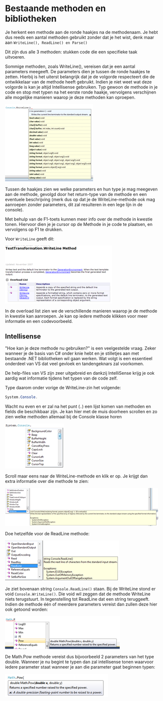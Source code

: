 # Bestaande methoden en bibliotheken

Je herkent een methode aan de ronde haakjes na de methodenaam. Je hebt dus reeds een aantal methoden gebruikt zonder dat je het wist, denk maar aan ``WriteLine(), ReadLine() en Parse()``

Dit zijn dus alle 3 methoden: stukken code die een specifieke taak uitvoeren.

Sommige methoden, zoals WriteLine(), vereisen dat je een aantal parameters meegeeft. De parameters dien je tussen de ronde haakjes te zetten. Hierbij is het uiterst belangrijk dat je de volgorde respecteert die de ontwikkelaar van de methode heeft gebruikt. Indien je niet weet wat deze volgorde is kan je altijd Intellisense gebruiken. Typ gewoon de methode in je code en stop met typen na het eerste ronde haakje, vervolgens verschijnen alle mogelijke manieren waarop je deze methoden kan oproepen.

![](../assets/4_methoden/methoden1.png)

Tussen de haakjes zien we welke parameters en hun type je mag meegeven aan de methode, gevolgd door het return-type van de methode en een eventuele beschrijving (merk dus op dat je de WriteLine-methode ook mag aanroepen zonder parameters, dit zal resulteren in een lege lijn in de console).

Met behulp van de F1-toets kunnen meer info over de methode in kwestie tonen. Hiervoor dien je je cursor op de Methode in je code te plaatsen, en vervolgens op F1 te drukken.

Voor ``WriteLine`` geeft dit:

![](../assets/4_methoden/methoden2.png)

In de overload list zien we de verschillende manieren waarop je de methode in kwestie kan aanroepen. Je kan op iedere methode klikken voor meer informatie en een codevoorbeeld.


## Intellisense
"Hoe kan je deze methode nu gebruiken?" is een veelgestelde vraag. Zeker wanneer je de basis van C# onder knie hebt en je stilletjes aan met bestaande .NET bibliotheken wil gaan werken. Wat volgt is een essentieel onderdeel van VS dat veel gevloek en tandengeknars zal voorkomen.

De help-files van VS zijn zeer uitgebreid en dankzij IntelliSense krijg je ook aardig wat informatie tijdens het typen van de code zelf.

Type daarom onder vorige de WriteLine-zin het volgende:

```csharp
System.Console.
```

Wacht nu even en er zal na het punt (``.``) een lijst komen van methoden en fields die beschikbaar zijn. Je kan hier met de muis doorheen scrollen en zo zien welke methoden allemaal bij de Console klasse horen

![](../assets/4_methoden/methoden4.png)

Scroll maar eens naar de WriteLine-methode en klik er op. Je krijgt dan extra informatie over die methode te zien:

![](../assets/4_methoden/methoden5.png)

Doe hetzelfde voor de ReadLine methode:

![](../assets/4_methoden/methoden6.png)

Je ziet bovenaan string ``Console.ReadLine()``  staan. Bij de WriteLine stond er void ``Console.WriteLine()``. Die void wil zeggen dat de methode WriteLine niets terugstuurt. In tegenstelling tot ReadLine dat een string teruggeeft. Indien de methode één of meerdere parameters vereist dan zullen deze hier ook getoond worden:

![](../assets/4_methoden/methoden7.png)

De Math.Pow methode vereist dus bijvoorbeeld 2 parameters van het type double. Wanneer je nu begint te typen dan zal intellisense tonen waarvoor iedere parameter staat wanneer je aan die parameter gaat beginnen typen:

![](../assets/4_methoden/methoden8.png)


